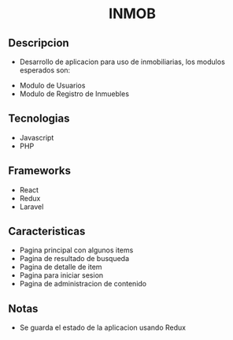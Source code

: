 <h1 align="center">INMOB</h1>

## Descripcion
 * Desarrollo de aplicacion para uso de inmobiliarias, los modulos esperados son:
 - Modulo de Usuarios
 - Modulo de Registro de Inmuebles

## Tecnologias
 * Javascript
 * PHP
  
## Frameworks
 * React
 * Redux
 * Laravel

## Caracteristicas
 * Pagina principal con algunos items
 * Pagina de resultado de busqueda
 * Pagina de detalle de item
 * Pagina para iniciar sesion
 * Pagina de administracion de contenido
 
## Notas
 * Se guarda el estado de la aplicacion usando Redux